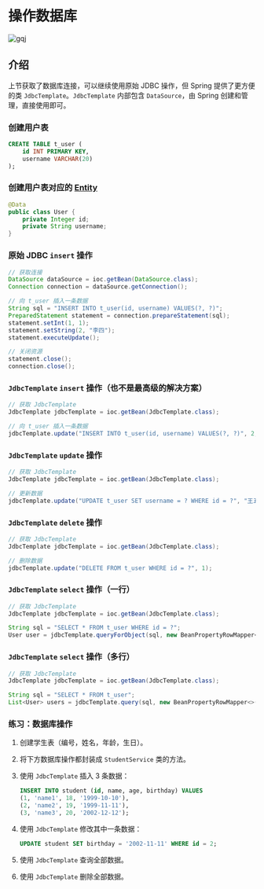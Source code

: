 # 操作数据库
![gqj](../Source/attachments/gqj.jpg)
## 介绍

上节获取了数据库连接，可以继续使用原始 JDBC 操作，但 Spring 提供了更方便的类 `JdbcTemplate`。`JdbcTemplate` 内部包含 `DataSource`，由 Spring 创建和管理，直接使用即可。

### 创建用户表

```sql
CREATE TABLE t_user (
    id INT PRIMARY KEY,
    username VARCHAR(20)
);
```

### 创建用户表对应的  [Entity](../概念/Entity.md)

```java
@Data
public class User {
    private Integer id;
    private String username;
}
```

### 原始 JDBC `insert` 操作

```java
// 获取连接
DataSource dataSource = ioc.getBean(DataSource.class);
Connection connection = dataSource.getConnection();

// 向 t_user 插入一条数据
String sql = "INSERT INTO t_user(id, username) VALUES(?, ?)";
PreparedStatement statement = connection.prepareStatement(sql);
statement.setInt(1, 1);
statement.setString(2, "李四");
statement.executeUpdate();

// 关闭资源
statement.close();
connection.close();
```

### `JdbcTemplate` `insert` 操作（也不是最高级的解决方案）

```java
// 获取 JdbcTemplate
JdbcTemplate jdbcTemplate = ioc.getBean(JdbcTemplate.class);

// 向 t_user 插入一条数据
jdbcTemplate.update("INSERT INTO t_user(id, username) VALUES(?, ?)", 2, "王五");
```

### `JdbcTemplate` `update` 操作

```java
// 获取 JdbcTemplate
JdbcTemplate jdbcTemplate = ioc.getBean(JdbcTemplate.class);

// 更新数据
jdbcTemplate.update("UPDATE t_user SET username = ? WHERE id = ?", "王五2", 2);
```

### `JdbcTemplate` `delete` 操作

```java
// 获取 JdbcTemplate
JdbcTemplate jdbcTemplate = ioc.getBean(JdbcTemplate.class);

// 删除数据
jdbcTemplate.update("DELETE FROM t_user WHERE id = ?", 1);
```

### `JdbcTemplate` `select` 操作（一行）

```java
// 获取 JdbcTemplate
JdbcTemplate jdbcTemplate = ioc.getBean(JdbcTemplate.class);

String sql = "SELECT * FROM t_user WHERE id = ?";
User user = jdbcTemplate.queryForObject(sql, new BeanPropertyRowMapper<>(User.class), 2);
```

### `JdbcTemplate` `select` 操作（多行）

```java
// 获取 JdbcTemplate
JdbcTemplate jdbcTemplate = ioc.getBean(JdbcTemplate.class);

String sql = "SELECT * FROM t_user";
List<User> users = jdbcTemplate.query(sql, new BeanPropertyRowMapper<>(User.class));
```

### 练习：数据库操作

1. 创建学生表（编号，姓名，年龄，生日）。

2. 将下方数据库操作都封装成 `StudentService` 类的方法。

3. 使用 `JdbcTemplate` 插入 3 条数据：

    ```sql
    INSERT INTO student (id, name, age, birthday) VALUES
    (1, 'name1', 18, '1999-10-10'),
    (2, 'name2', 19, '1999-11-11'),
    (3, 'name3', 20, '2002-12-12');
    ```

4. 使用 `JdbcTemplate` 修改其中一条数据：

    ```sql
    UPDATE student SET birthday = '2002-11-11' WHERE id = 2;
    ```

5. 使用 `JdbcTemplate` 查询全部数据。

6. 使用 `JdbcTemplate` 删除全部数据。
